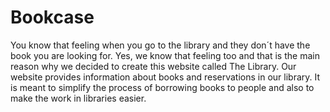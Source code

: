 # Bookcase
You know that feeling when you go to the library and they don´t have the book you are looking for. Yes, we know that feeling too and that is the main reason why we decided to create this website called The Library. Our website provides information about books and reservations in our library. It is meant to simplify the process of borrowing books to people and also to make the work in libraries easier.				
